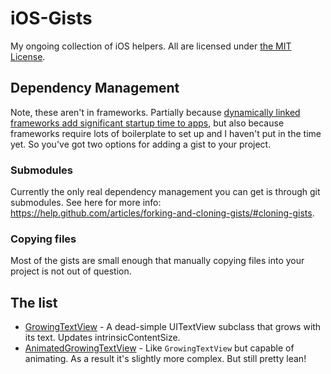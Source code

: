 # iOS-Gists

My ongoing collection of iOS helpers. All are licensed under [the MIT License](./LICENSE).

## Dependency Management

Note, these aren't in frameworks. Partially because [dynamically linked frameworks add significant startup time to apps](https://developer.apple.com/videos/play/wwdc2016/406/?time=1782), but also because frameworks require lots of boilerplate to set up and I haven't put in the time yet. So you've got two options for adding a gist to your project.

### Submodules
Currently the only real dependency management you can get is through git submodules. See here for more info: https://help.github.com/articles/forking-and-cloning-gists/#cloning-gists.

### Copying files
Most of the gists are small enough that manually copying files into your project is not out of question.

## The list
- [GrowingTextView](https://gist.github.com/Bogidon/cc0c9ae6f041413c39fb0ff146ad1b18) - A dead-simple UITextView subclass that grows with its text. Updates intrinsicContentSize.
- [AnimatedGrowingTextView](https://gist.github.com/Bogidon/632e265b784ef978d5d8c0b86858c2ee) - Like `GrowingTextView` but capable of animating. As a result it's slightly more complex. But still pretty lean!

